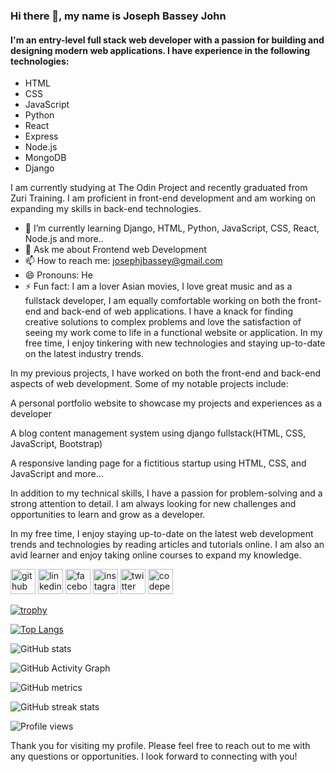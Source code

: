 ### Hi there 👋, my name is Joseph Bassey John
#### I'm an entry-level full stack web developer with a passion for building and designing modern web applications. I have experience in the following technologies:

- HTML
- CSS
- JavaScript
- Python
- React
- Express
- Node.js
- MongoDB
- Django

I am currently studying at The Odin Project and recently graduated from Zuri Training. I am proficient in front-end development and am working on expanding my skills in back-end technologies.


- 🌱 I’m currently learning Django, HTML, Python, JavaScript, CSS, React, Node.js and more..
- 💬 Ask me about Frontend web Development 
- 📫 How to reach me: josephjbassey@gmail.com 
- 😄 Pronouns: He 
- ⚡ Fun fact: I am a lover Asian movies, I love great music and as a fullstack developer, I am equally comfortable working on both the front-end and back-end of web applications. I have a knack for finding creative solutions to complex problems and love the satisfaction of seeing my work come to life in a functional website or application. In my free time, I enjoy tinkering with new technologies and staying up-to-date on the latest industry trends.



In my previous projects, I have worked on both the front-end and back-end aspects of web development. Some of my notable projects include:

A personal portfolio website to showcase my projects and experiences as a developer

A blog content management system using django fullstack(HTML, CSS, JavaScript, Bootstrap)

A responsive landing page for a fictitious startup using HTML, CSS, and JavaScript and more...

In addition to my technical skills, I have a passion for problem-solving and a strong attention to detail. I am always looking for new challenges and opportunities to learn and grow as a developer.

In my free time, I enjoy staying up-to-date on the latest web development trends and technologies by reading articles and tutorials online. I am also an avid learner and enjoy taking online courses to expand my knowledge.


[<img src='https://cdn.jsdelivr.net/npm/simple-icons@3.0.1/icons/github.svg' alt='github' height='40'>](https://github.com/joeblinx39)  [
<img src='https://cdn.jsdelivr.net/npm/simple-icons@3.0.1/icons/linkedin.svg' alt='linkedin' height='40'>](https://www.linkedin.com/in/joseph-john-b1bbb4226/)  [<img src='https://cdn.jsdelivr.net/npm/simple-icons@3.0.1/icons/facebook.svg' alt='facebook' height='40'>](https://www.facebook.com/josephjbassey)  [<img src='https://cdn.jsdelivr.net/npm/simple-icons@3.0.1/icons/instagram.svg' alt='instagram' height='40'>](https://www.instagram.com/josephjbassey/)  [<img src='https://cdn.jsdelivr.net/npm/simple-icons@3.0.1/icons/twitter.svg' alt='twitter' height='40'>](https://twitter.com/JosephJBassey)  [<img src='https://cdn.jsdelivr.net/npm/simple-icons@3.0.1/icons/codepen.svg' alt='codepen' height='40'>](https://codepen.io/@joeblinx)  

[![trophy](https://github-profile-trophy.vercel.app/?username=joeblinx39)](https://github.com/ryo-ma/github-profile-trophy)

[![Top Langs](https://github-readme-stats.vercel.app/api/top-langs/?username=joeblinx39)](https://github.com/anuraghazra/github-readme-stats)

![GitHub stats](https://github-readme-stats.vercel.app/api?username=joeblinx39&show_icons=true&count_private=true)  

![GitHub Activity Graph](https://activity-graph.herokuapp.com/graph?username=joeblinx39)  

![GitHub metrics](https://metrics.lecoq.io/joeblinx39)  

![GitHub streak stats](https://github-readme-streak-stats.herokuapp.com/?user=joeblinx39)  

![Profile views](https://gpvc.arturio.dev/joeblinx39)  


Thank you for visiting my profile. Please feel free to reach out to me with any questions or opportunities. I look forward to connecting with you!
